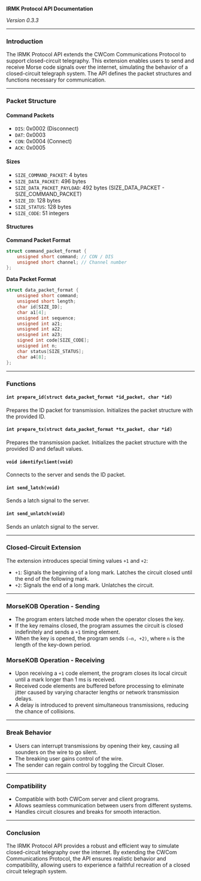**IRMK Protocol API Documentation**

*Version 0.3.3*

---

### Introduction

The IRMK Protocol API extends the CWCom Communications Protocol to support closed-circuit telegraphy. This extension enables users to send and receive Morse code signals over the internet, simulating the behavior of a closed-circuit telegraph system. The API defines the packet structures and functions necessary for communication.

---

### Packet Structure

#### Command Packets

- `DIS`: 0x0002 (Disconnect)
- `DAT`: 0x0003
- `CON`: 0x0004 (Connect)
- `ACK`: 0x0005

#### Sizes

- `SIZE_COMMAND_PACKET`: 4 bytes
- `SIZE_DATA_PACKET`: 496 bytes
- `SIZE_DATA_PACKET_PAYLOAD`: 492 bytes (SIZE_DATA_PACKET - SIZE_COMMAND_PACKET)
- `SIZE_ID`: 128 bytes
- `SIZE_STATUS`: 128 bytes
- `SIZE_CODE`: 51 integers

#### Structures

**Command Packet Format**
```c
struct command_packet_format {
    unsigned short command; // CON / DIS
    unsigned short channel; // Channel number
};
```

**Data Packet Format**
```c
struct data_packet_format {
    unsigned short command;
    unsigned short length;
    char id[SIZE_ID];
    char a1[4];
    unsigned int sequence;
    unsigned int a21;
    unsigned int a22;
    unsigned int a23;
    signed int code[SIZE_CODE];
    unsigned int n;
    char status[SIZE_STATUS];
    char a4[8];
};
```

---

### Functions

#### `int prepare_id(struct data_packet_format *id_packet, char *id)`

Prepares the ID packet for transmission. Initializes the packet structure with the provided ID.

#### `int prepare_tx(struct data_packet_format *tx_packet, char *id)`

Prepares the transmission packet. Initializes the packet structure with the provided ID and default values.

#### `void identifyclient(void)`

Connects to the server and sends the ID packet.

#### `int send_latch(void)`

Sends a latch signal to the server.

#### `int send_unlatch(void)`

Sends an unlatch signal to the server.

---

### Closed-Circuit Extension

The extension introduces special timing values `+1` and `+2`:
- `+1`: Signals the beginning of a long mark. Latches the circuit closed until the end of the following mark.
- `+2`: Signals the end of a long mark. Unlatches the circuit.

---

### MorseKOB Operation - Sending

- The program enters latched mode when the operator closes the key.
- If the key remains closed, the program assumes the circuit is closed indefinitely and sends a `+1` timing element.
- When the key is opened, the program sends `(–n, +2)`, where `n` is the length of the key-down period.

### MorseKOB Operation - Receiving

- Upon receiving a `+1` code element, the program closes its local circuit until a mark longer than 1 ms is received.
- Received code elements are buffered before processing to eliminate jitter caused by varying character lengths or network transmission delays.
- A delay is introduced to prevent simultaneous transmissions, reducing the chance of collisions.

---

### Break Behavior

- Users can interrupt transmissions by opening their key, causing all sounders on the wire to go silent.
- The breaking user gains control of the wire.
- The sender can regain control by toggling the Circuit Closer.

---

### Compatibility

- Compatible with both CWCom server and client programs.
- Allows seamless communication between users from different systems.
- Handles circuit closures and breaks for smooth interaction.

---

### Conclusion

The IRMK Protocol API provides a robust and efficient way to simulate closed-circuit telegraphy over the internet. By extending the CWCom Communications Protocol, the API ensures realistic behavior and compatibility, allowing users to experience a faithful recreation of a closed circuit telegraph system.
